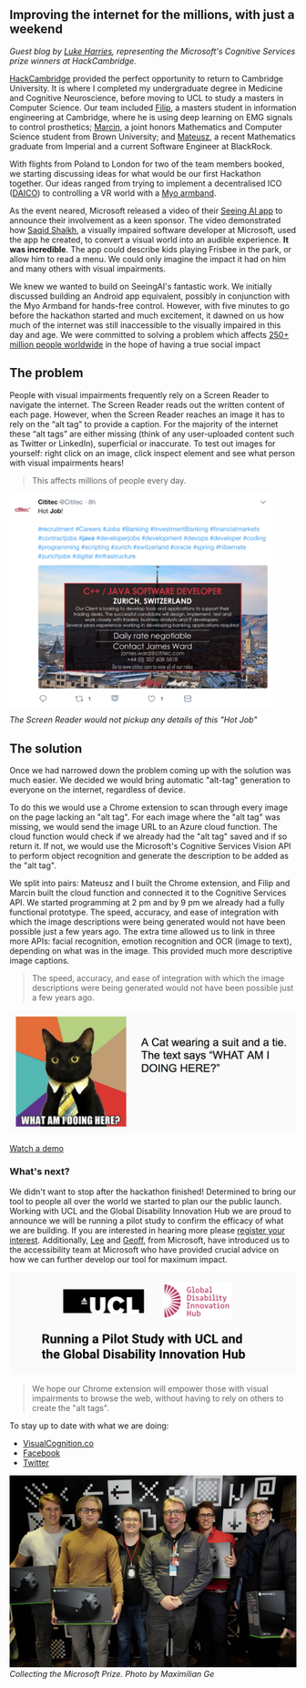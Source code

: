 ## Improving the internet for the millions, with just a weekend
_Guest blog by [Luke Harries](https://www.linkedin.com/in/luke-harries/), representing the Microsoft's Cognitive Services prize winners at HackCambridge._

[HackCambridge](https://hackcambridge.com/) provided the perfect opportunity to return to Cambridge University. It is where I completed my undergraduate degree in Medicine and Cognitive Neuroscience, before moving to UCL to study a masters in Computer Science. Our team included [Filip](https://www.linkedin.com/in/filipkozera/), a masters student in information engineering at Cambridge, where he is using deep learning on EMG signals to control prosthetics; [Marcin](https://www.linkedin.com/in/marcin-kolaszewski-07912314a/), a joint honors Mathematics and Computer Science student from Brown University; and [Mateusz](https://www.linkedin.com/in/mateusz-jakub-staniszewski-19946590/), a recent Mathematics graduate from Imperial and a current Software Engineer at BlackRock.

With flights from Poland to London for two of the team members booked, we starting discussing ideas for what would be our first Hackathon together. Our ideas ranged from trying to implement a decentralised ICO ([DAICO](https://ethresear.ch/t/explanation-of-daicos/465)) to controlling a VR world with a [Myo armband](https://www.myo.com/). 

As the event neared, Microsoft released a video of their [Seeing AI app](https://www.youtube.com/watch?v=R2mC-NUAmMk) to announce their involvement as a keen sponsor. The video demonstrated how [Saqid Shaikh](https://twitter.com/saqibs), a visually impaired software developer at Microsoft, used the app he created, to convert a visual world into an audible experience. **It was incredible**. The app could describe kids playing Frisbee in the park, or allow him to read a menu. We could only imagine the impact it had on him and many others with visual impairments.

We knew we wanted to build on SeeingAI's fantastic work. We initially discussed building an Android app equivalent, possibly in conjunction with the Myo Armband for hands-free control. However, with five minutes to go before the hackathon started and much excitement, it dawned on us how much of the internet was still inaccessible to the visually impaired in this day and age. We were committed to solving a problem which affects [250+ million people worldwide](http://www.who.int/mediacentre/factsheets/fs282/en/) in the hope of having a true social impact

## The problem

People with visual impairments frequently rely on a Screen Reader to navigate the internet. The Screen Reader reads out the written content of each page. However, when the Screen Reader reaches an image it has to rely on the “alt tag” to provide a caption. For the majority of the internet these “alt tags” are either missing (think of any user-uploaded content such as Twitter or LinkedIn), superficial or inaccurate. To test out images for yourself: right click on an image, click inspect element and see what person with visual impairments hears!

> This affects millions of people every day.

<img align="center" width="460" src="job.png" alt="Example of job post which is an image and therefore not accessible">  

_The Screen Reader would not pickup any details of this "Hot Job"_

## The solution

Once we had narrowed down the problem coming up with the solution was much easier. We decided we would bring automatic "alt-tag" generation to everyone on the internet, regardless of device.

To do this we would use a Chrome extension to scan through every image on the page lacking an "alt tag". For each image where the "alt tag" was missing, we would send the image URL to an Azure cloud function. The cloud function would check if we already had the "alt tag" saved and if so return it. If not, we would use the Microsoft's Cognitive Services Vision API to perform object recognition and generate the description to be added as the "alt tag". 

We split into pairs: Mateusz and I built the Chrome extension, and Filip and Marcin built the cloud function and connected it to the Cognitive Services API. We started programming at 2 pm and by 9 pm we already had a fully functional prototype. The speed, accuracy, and ease of integration with which the image descriptions were being generated would not have been possible just a few years ago. The extra time allowed us to link in three more APIs: facial recognition, emotion recognition and OCR (image to text), depending on what was in the image. This provided much more descriptive image captions.

> The speed, accuracy, and ease of integration with which the image descriptions were being generated would not have been possible just a few years ago.

![example of a generated description](example.png)

[Watch a demo](https://www.youtube.com/watch?v=_JQYoQBfBpI)

### What's next?

We didn't want to stop after the hackathon finished! Determined to bring our tool to people all over the world we started to plan our the public launch. Working with UCL and the Global Disability Innovation Hub we are proud to announce we will be running a pilot study to confirm the efficacy of what we are building. If you are interested in hearing more please [register your interest](https://visualcognition.co/). Additionally, [Lee](https://twitter.com/lee_stott) and [Geoff](https://twitter.com/geoffhu), from Microsoft, have introduced us to the accessibility team at Microsoft who have provided crucial advice on how we can further develop our tool for maximum impact.


![we are running a pilot study with UCL and the Global Disability Innovation Hub](pilot_study.png)

> We hope our Chrome extension will empower those with visual impairments to browse the web, without having to rely on others to create the "alt tags".

To stay up to date with what we are doing:
- [VisualCognition.co](https://visualcognition.co/)
- [Facebook](https://www.facebook.com/visualcognitionai/)
- [Twitter](https://twitter.com/VCognitionAI)

![Team Picture with Lee and Geoff from Microsoft](maximilian_ge_photo.jpg)
_Collecting the Microsoft Prize. Photo by Maximilian Ge_
